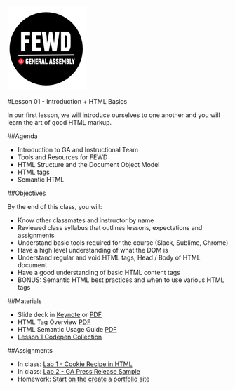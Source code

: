 ![GeneralAssemb.ly](../../img/icons/FEWD_Logo.png)

#Lesson 01 - Introduction + HTML Basics

In our first lesson, we will introduce ourselves to one another and you will learn the art of good HTML markup.

##Agenda

*	Introduction to GA and Instructional Team
* Tools and Resources for FEWD
* HTML Structure and the Document Object Model
* HTML tags
* Semantic HTML

##Objectives

By the end of this class, you will:

* Know other classmates and instructor by name
* Reviewed class syllabus that outlines lessons, expectations and assignments
* Understand basic tools required for the course (Slack, Sublime, Chrome)
* Have a high level understanding of what the DOM is
* Understand regular and void HTML tags, Head / Body of HTML document
* Have a good understanding of basic HTML content tags
* BONUS: Semantic HTML best practices and when to use various HTML tags

##Materials

* Slide deck in [Keynote](GA-FEWD-lesson01-intro-and-html.key) or [PDF](GA-FEWD-lesson01-intro-and-html.pdf)
* HTML Tag Overview [PDF](html-tags.pdf)
* HTML Semantic Usage Guide [PDF](h5d-sectioning-flowchart.pdf)
* [Lesson 1 Codepen Collection](http://codepen.io/collection/neYzOR/)


##Assignments
* In class: [Lab 1 - Cookie Recipe in HTML](https://github.com/ga-students/FEWD-DC-25/tree/master/Week_01_Basics/01_html_basics/starter_code/cookie_recipe)
* In class: [Lab 2 - GA Press Release Sample](https://github.com/ga-students/FEWD-DC-25/tree/master/Week_01_Basics/01_html_basics/starter_code/ga_press_release)
* Homework: [Start on the create a portfolio site](https://github.com/ga-students/FEWD-DC-25/tree/master/Week_01_Basics/homework)
